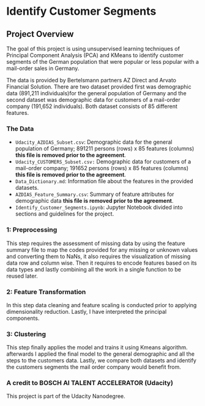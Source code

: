 # Identify Customer Segments


## Project Overview
The goal of this project is using unsupervised learning techniques of Principal Component Analysis (PCA) and KMeans to identify customer segments of the German population that were popular or less popular with a mail-order sales in Germany.

The data is provided by Bertelsmann partners AZ Direct and Arvato Financial Solution. There are two dataset provided first was demographic data (891,211 individuals)for the general population of Germany and the second dataset was demographic data for customers of a mail-order company (191,652 individuals). Both dataset consists of 85 different features.

### The Data
- `Udacity_AZDIAS_Subset.csv`: Demographic data for the general population of Germany; 891211 persons (rows) x 85 features (columns) **this file is removed prior to the agreement**.
- `Udacity_CUSTOMERS_Subset.csv:` Demographic data for customers of a mail-order company; 191652 persons (rows) x 85 features (columns) **this file is removed prior to the agreement**.
- `Data_Dictionary.md`: Information file about the features in the provided datasets.
- `AZDIAS_Feature_Summary.csv`: Summary of feature attributes for demographic data **this file is removed prior to the agreement**.
- `Identify_Customer_Segments.ipynb`: Jupyter Notebook divided into sections and guidelines for the project. 

### 1: Preprocessing
This step requires the assessment of missing data by using the feature summary file to map the codes provided for any missing or unknown values and converting them to NaNs, it also requires the visualization of missing data row and column wise. Then it requires to encode features based on its data types and lastly combining all the work in a single function to be reused later.

### 2: Feature Transformation
In this step data cleaning and feature scaling is conducted prior to applying dimensionality reduction. Lastly, I have interpreted the principal components.


### 3: Clustering
This step finally applies the model and trains it using Kmeans algorithm. afterwards I applied the final model to the general demographic and all the steps to the customers data. Lastly, we compare both datasets and identify the customers segments the mail order company would benefit from.

 




### A credit to BOSCH AI TALENT ACCELERATOR (Udacity)
This project is part of the Udacity Nanodegree.
